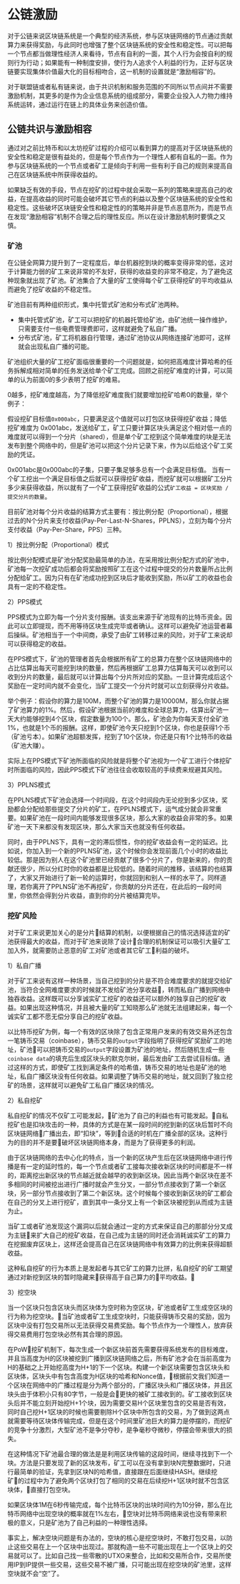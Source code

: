 # 公链激励

对于公链来说区块链系统是一个典型的经济系统，参与区块链网络的节点通过贡献算力来获得奖励，与此同时也增强了整个区块链系统的安全性和稳定性。可以把每一个节点都当做理性经济人来看待，节点有自利的一面，其个人行为会按自利的规则行为行动；如果能有一种制度安排，使行为人追求个人利益的行为，正好与区块链要实现集体价值最大化的目标相吻合，这一机制的设置就是“激励相容”的。

对于联盟链或者私有链来说，由于共识机制和服务范围的不同所以节点间并不需要激励机制，其更多的是作为企业信息系统的组成部分，需要企业投入人力物力维持系统运转，通过运行在链上的具体业务来创造价值。

## 公链共识与激励相容

通过对之前比特币和以太坊挖矿过程的介绍可以看到算力的提高对于区块链系统的安全性和稳定是很有益处的，但是每个节点作为一个理性人都有自私的一面。作为参与区块链系统的一个节点或者矿工是倾向于利用一些有利于自己的规则来提高自己在区块链系统中所获得收益的。

如果缺乏有效的手段，节点在挖矿的过程中就会采取一系列的策略来提高自己的收益，在提高收益的同时可能会破坏其它节点的利益以及整个区块链系统的安全性和稳定性。这些破坏区块链安全性和稳定性的的策略并非是节点恶意所为，而是节点在发现“激励相容”机制不合理之后的理性反应。所以在设计激励机制时要慎之又慎。

### 矿池

在公链全网算力提升到了一定程度后，单台机器挖到块的概率变得非常的低，这对于计算能力弱的矿工来说非常的不友好，获得的收益变的非常不稳定，为了避免这种现象就出现了矿池。矿池集合了大量的矿工使得每个矿工获得挖矿的平均收益从而避免了挖矿收益的不稳定性。

矿池目前有两种组织形式，集中托管式矿池和分布式矿池两种。

- 集中托管式矿池，矿工可以把挖矿的机器托管给矿池，由矿池统一操作维护，只需要支付一些电费管理费即可，这样就避免了私自广播。
- 分布式矿池，矿工将机器自行管理，通过矿池协议从网络连接矿池即可，这样就会出现私自广播的可能。

矿池组织大量的矿工挖矿面临很重要的一个问题就是，如何把高难度计算哈希的任务拆解成相对简单的任务发送给单个矿工完成。回顾之前挖矿难度的计算，可以简单的认为前面0的多少表明了挖矿的难易。

0越多，挖矿难度越高，为了降低挖矿难度我们就要增加挖矿哈希0的数量，举个例子：

假设挖矿目标值`0x000abc`，只要满足这个值就可以打包区块获得挖矿收益；降低挖矿难度为 0x001abc，发送给矿工，矿工只要计算区块头满足这个相对低一点的难度就可以得到一个分片（shared），但是单个矿工挖到这个简单难度的块是无法发布到整个网络中的，但是矿池可以把这个分片记录下来，作为以后给这个矿工奖励的凭证。

0x001abc是0x000abc的子集，只要子集足够多总有一个会满足目标值。
当有一个矿工挖出一个满足目标值之后就可以获得挖矿收益，而挖矿就可以根据矿工分片多少来获得收益，所以就有了一个矿工获得挖矿收益的公式`矿工收益 = 区块奖励 / 提交分片的数量`。

目前矿池对每个分片收益的结算方式主要有：按比例分配（Proportional），根据过去的N个分片来支付收益(Pay-Per-Last-N-Shares，PPLNS），立刻为每个分片支付收益（Pay-Per-Share，PPS）三种。

1）按比例分配（Proportional）模式

按比例分配模式是矿池分配奖励最简单的办法，在采用按比例分配方式的矿池中，矿池每一次挖矿成功后都会将奖励按照矿工在这个过程中提交的分片数量所占比例分配给矿工。因为只有在矿池成功挖到区块后才能收到奖励，所以矿工的收益也会具有一定的不稳定性。

2）PPS模式

PPS模式为立即为每一个分片支付报酬。该支出来源于矿池现有的比特币资金。因此可以立即提现，而不用等待区块生成完毕或者确认。这样可以避免矿池运营者幕后操纵。矿池相当于一个中间商，承受了由矿工转移过来的风险，对于矿工来说却可以获得稳定的收益。

在PPS模式下，矿池的管理者首先会根据所有矿工的总算力在整个区块链网络中的占比估算出每天可能挖到块的数量，然后再根据矿工总算力估算每天可以收到可以收到分片的数量，最后就可以计算出每个分片所对应的奖励。一旦计算完成后这个奖励在一定时间内就不会变化，当矿工提交一个分片时就可以立刻获得分片收益。

举个例子：假设你的算力是100M，而整个矿池的算力是10000M，那么你就占据了矿池算力的1%。然后，假设矿池根据当前的难度和全球总算力，估算出矿池一天大约能够挖到4个区块，假定数量为100个。那么，矿池会为你每天支付全矿池1%，也就是1个币的报酬。这样，即使矿池今天只挖到1个区块，你也是获得1个币（矿池亏本）。如果矿池超额发挥，挖到了10个区块，你还是只有1个比特币的收益（矿池大赚）。

实际上在PPS模式下矿池所面临的风险就是将整个矿池视为一个矿工进行个体挖矿时所面临的风险，因此PPS模式下矿池往往会收取较高的手续费来规避其风险。

3）PPLNS模式

在PPLNS模式下矿池会选择一个时间段，在这个时间段内无论挖到多少区块，奖励都会分配给那些提交了分片的矿工，在PPLNS模式下，运气成分就会非常重要。如果矿池在一段时间内能够发现很多区块，那么大家的收益会非常的多。如果矿池一天下来都没有发现区块，那么大家当天也就没有任何收益。

同时，由于PPLNS下，具有一定的滞后惯性，你的挖矿收益会有一定的延迟。比如说，你加入到一个新的PPLNS矿池，这个时候你会发现前面几个小时的收益比较低。那是因为别人在这个矿池里已经贡献了很多个分片了，你是新来的，你的贡献还很少，所以分红时你的收益都是比较低的。随着时间的推移，该结算的也结算了，大家又开始进行了新一轮的运算时，你就回到和别人一样的水平了。同样道理，若你离开了PPLNS矿池不再挖矿，你贡献的分片还在，在此后的一段时间里，你依然会得到分片收益，直到你的分片被结算完毕。

### 挖矿风险

对于矿工来说更加关心的是分片结算的机制，以便根据自己的情况选择适宜的矿池获得最大的收益，而对于矿池来说除了设计合理的机制保证可以吸引大量矿工加入外，就需要防止恶意的矿工对矿池或者其它矿工利益的破坏。

1）私自广播

对于矿工来说有这样一种场景，当自己挖到的分片是不符合难度要求的就提交给矿池，当符合全网难度要求的时候就不发给矿池分享收益，转而私自广播到网络中独吞收益。这样既可以分享诚实矿工挖矿的收益还可以额外的独享自己的挖矿收益。如果出现这种情况，并且被大量的矿工知晓那么矿池就无法组建起来，每一个诚实矿工都不愿无偿分享自己的挖矿收益。

以比特币挖矿为例，每一个有效的区块除了包含正常用户发来的有效交易外还包含一笔铸币交易（coinbase），铸币交易的`output`字段指明了获得挖矿奖励矿工的地址，矿池可以把铸币交易的`output`字段设置为矿池的地址，然后随机生成一些`coinbase data`的填充后生成区块头的默克尔树，最后发由矿工去尝试目标值。通过这样的方式，即使矿工找到满足条件的哈希值，铸币交易的地址也是矿池的地址，私自广播区块没有任何收益。如果调整了铸币交易的地址，就又回到了独立挖矿的场景，这样就可以避免矿工私自广播区块的情况。

2）私自挖矿

私自挖矿的情况不仅矿工可能发起，矿池为了自己的利益也有可能发起。自私挖矿也是扣块攻击的一种，具体的方式是在某一段时间的挖到新的区块后暂时不向区块链网络广播出去，即“扣块”，等到合适的时机在广播全部的区块。这种行为的目的并不是要破坏区块链网络本身，而是为了获得更多的利润。

由于区块链网络的去中心化的特点，当一个新的区块产生后在区块链网络中进行传播是有一定的延时性的，每一个节点或者矿工接每次接收新区块的时间都是不一样的，距离挖出新区块的节点越近就会越早的收到新区块。因此当两个新区块在差不多相同的时间被挖出进行广播时就会产生分叉，一部分节点接收到了第一个新区块，另一部分节点接收到了第二个新区块。这个时候每个接收到新区块的矿工都会在自己的分叉上进行挖矿，直到其中一条分叉上有一个新区块被挖到从而成为主链为止。

当矿工或者矿池发现这个漏洞以后就会通过一定的方式来保证自己的那部分分叉成为主链来扩大自己的挖矿收益，在自己成为主链的同时还会消耗诚实矿工的算力在挖掘废弃区块上，这样还会提高自己在区块链网络中有效算力的比例来获得超额收益。

这种私自挖矿的行为本质上是发起者与其它矿工的算力比拼，私自挖矿的矿工期望通过对新挖到区块的暂时隐藏来获得高于自己算力的平均收益。

3）挖空块

当一个区块只包含区块头而区块体为空时称为空区块，矿池或者矿工生成空区块的行为称为挖空块。当矿池或者矿工生成空块时，只能获得铸币交易的奖励，因为区块中没有打包交易所以无法获得交易费奖励。每个节点作为一个理性人，放弃获得交易费用打包空块必然有其合理的原因。

在PoW挖矿机制下，每次生成一个新区块前首先需要获得系统发布的目标难度，并且当高度为H的区块被挖到广播到区块链网络之后，所有矿池才会在当前高度为H的基础之上开始挖高度为H+1的下一个区块。构建一个新区块需要包含区块头和区块体，区块头中有包含高度为H区块的哈希和Nonce值，根据前文我们知道一个区块在网络中的广播过程是分为两个部分的，广播区块头和广播区块体，并且区块头由于体积小只有80字节，一般是会更快的被矿工接收到的。矿工接收到区块头后并不能立刻开始挖H+1个块，因为需要交易H个区块里包含的交易是否有效，同时自己挖H+1区块的时候也需要剔除H个区块中所包含的交易，为了做到这两点就需要等待区块体传输完成，但是在这个时间里矿池巨大的算力是停摆的，而挖矿的竞争十分激烈，大型矿池不是争分夺秒，是争毫秒夺微秒，停摆会带来很大的损失。

在这种情况下矿池最合理的做法是是利用区块传输的这段时间，继续寻找到下一个块。方法是只要发现了新的区块发布，矿工可以在没有拿到块N完整数据时，只进行最简单的验证，先拿到区块N的哈希值，直接跟在后面继续HASH。继续挖矿的过程中为了避免两个区块打包了相同的交易在后续挖H+1区块时就不包含区块体，直接打包空块。

如果区块体1M在6秒传输完成，每个比特币区块的出块时间约为10分钟，那么在比特币网络中出现空块的概率就在1%左右，空块对比特币网络来说也没有带来积极的意义，只是矿池为了自己利益的一种理性选择。

事实上，解决空块问题是有办法的，空块的核心是挖空块时，不敢打包交易，以防止这些交易在上一个区块中出现过。那就构造一些不可能出现在上一个区块上的交易就可以了。比如自己找一些零散的UTXO来整合，比如和交易所合作，交易所使用IP到IP提供一些交易，这些交易不被广播，只可能出现在挖空块的矿池里，这样空块就不会“空”了。